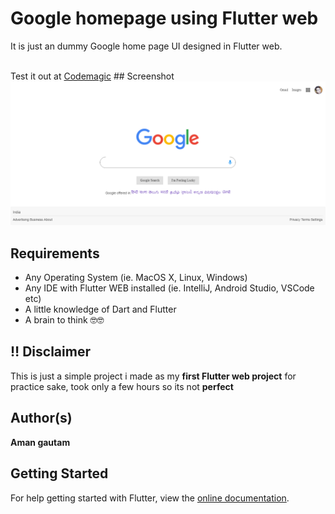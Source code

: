# Google homepage using Flutter web
It is just an dummy Google home page UI designed in Flutter web.

<br>
Test it out at <a href="https://google.codemagic.app/#/">Codemagic</a> 
## Screenshot
<img src="https://github.com/amangautam1/Flutter_web_Google_homepage/blob/master/google%20home%20page.PNG?raw=true">

##  Requirements
* Any Operating System (ie. MacOS X, Linux, Windows)
* Any IDE with Flutter WEB installed (ie. IntelliJ, Android Studio, VSCode etc)
* A little knowledge of Dart and Flutter
* A brain to think 🤓🤓

## ‼️ Disclaimer

This is just a simple project i made as my **first Flutter web project** for practice sake, took only a few hours so its not **perfect**

##  Author(s)
**Aman gautam**

## Getting Started
For help getting started with Flutter, view the [online documentation](https://flutter.dev/web).
